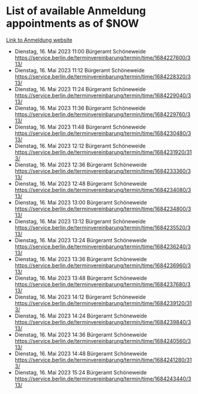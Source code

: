 # List of available Anmeldung appointments as of $NOW
[Link to Anmeldung website](https://service.berlin.de/terminvereinbarung/termin/tag.php?termin=1&anliegen[]=120686&dienstleisterlist=122210,122217,327316,122219,327312,122227,327314,122231,327346,122243,327348,122254,122252,329742,122260,329745,122262,329748,122271,327278,122273,327274,122277,327276,330436,122280,327294,122282,327290,122284,327292,122291,327270,122285,327266,122286,327264,122296,327268,150230,329760,122297,327286,122294,327284,122312,329763,122314,329775,122304,327330,122311,327334,122309,327332,317869,122281,327352,122279,329772,122283,122276,327324,122274,327326,122267,329766,122246,327318,122251,327320,122257,327322,122208,327298,122226,327300&herkunft=http%3A%2F%2Fservice.berlin.de%2Fdienstleistung%2F120686%2F)
- Dienstag, 16. Mai 2023 11:00 Bürgeramt Schöneweide https://service.berlin.de/terminvereinbarung/termin/time/1684227600/313/
- Dienstag, 16. Mai 2023 11:12 Bürgeramt Schöneweide https://service.berlin.de/terminvereinbarung/termin/time/1684228320/313/
- Dienstag, 16. Mai 2023 11:24 Bürgeramt Schöneweide https://service.berlin.de/terminvereinbarung/termin/time/1684229040/313/
- Dienstag, 16. Mai 2023 11:36 Bürgeramt Schöneweide https://service.berlin.de/terminvereinbarung/termin/time/1684229760/313/
- Dienstag, 16. Mai 2023 11:48 Bürgeramt Schöneweide https://service.berlin.de/terminvereinbarung/termin/time/1684230480/313/
- Dienstag, 16. Mai 2023 12:12 Bürgeramt Schöneweide https://service.berlin.de/terminvereinbarung/termin/time/1684231920/313/
- Dienstag, 16. Mai 2023 12:36 Bürgeramt Schöneweide https://service.berlin.de/terminvereinbarung/termin/time/1684233360/313/
- Dienstag, 16. Mai 2023 12:48 Bürgeramt Schöneweide https://service.berlin.de/terminvereinbarung/termin/time/1684234080/313/
- Dienstag, 16. Mai 2023 13:00 Bürgeramt Schöneweide https://service.berlin.de/terminvereinbarung/termin/time/1684234800/313/
- Dienstag, 16. Mai 2023 13:12 Bürgeramt Schöneweide https://service.berlin.de/terminvereinbarung/termin/time/1684235520/313/
- Dienstag, 16. Mai 2023 13:24 Bürgeramt Schöneweide https://service.berlin.de/terminvereinbarung/termin/time/1684236240/313/
- Dienstag, 16. Mai 2023 13:36 Bürgeramt Schöneweide https://service.berlin.de/terminvereinbarung/termin/time/1684236960/313/
- Dienstag, 16. Mai 2023 13:48 Bürgeramt Schöneweide https://service.berlin.de/terminvereinbarung/termin/time/1684237680/313/
- Dienstag, 16. Mai 2023 14:12 Bürgeramt Schöneweide https://service.berlin.de/terminvereinbarung/termin/time/1684239120/313/
- Dienstag, 16. Mai 2023 14:24 Bürgeramt Schöneweide https://service.berlin.de/terminvereinbarung/termin/time/1684239840/313/
- Dienstag, 16. Mai 2023 14:36 Bürgeramt Schöneweide https://service.berlin.de/terminvereinbarung/termin/time/1684240560/313/
- Dienstag, 16. Mai 2023 14:48 Bürgeramt Schöneweide https://service.berlin.de/terminvereinbarung/termin/time/1684241280/313/
- Dienstag, 16. Mai 2023 15:24 Bürgeramt Schöneweide https://service.berlin.de/terminvereinbarung/termin/time/1684243440/313/
